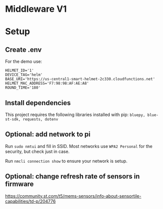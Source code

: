 # Middleware V1


# Setup

## Create .env 

For the demo use:
```
HELMET_ID='1'
DEVICE_TAG='helm'
BASE_URI='https://us-central1-smart-helmet-2c330.cloudfunctions.net'
HELMET_MAC_ADDRESS='F7:98:98:AF:AE:A8'
ROUND_TIME='180'
```



## Install dependencies
This project requires the following libraries installed with pip:
`bluepy, blue-st-sdk, requests, dotenv`





## Optional: add network to pi
Run `sudo nmtui` and fill in SSID.  Most networks use `WPA2 Personal` for the security, but check just in case.

Run `nmcli connection show` to ensure your network is setup.  


## Optional: change refresh rate of sensors in firmware
https://community.st.com/t5/mems-sensors/info-about-sensortile-capabilities/td-p/204776 